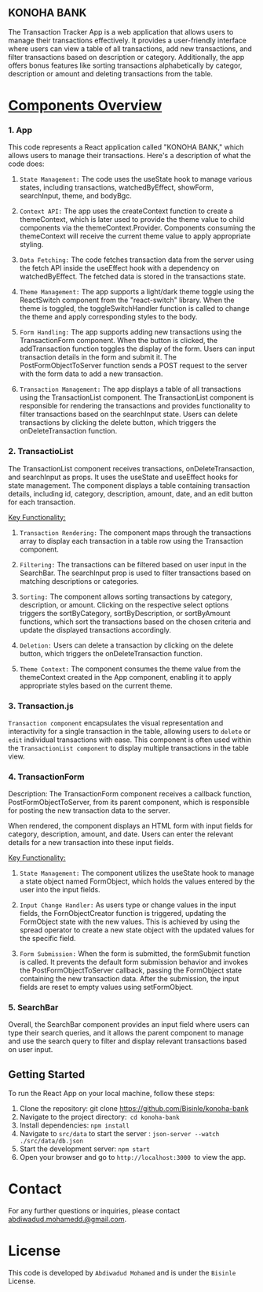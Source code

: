 ## KONOHA BANK

The Transaction Tracker App is a web application that allows users to manage their transactions effectively. It provides a user-friendly interface where users can view a table of all transactions, add new transactions, and filter transactions based on description or category. Additionally, the app offers bonus features like sorting transactions alphabetically by categor, description or amount and deleting transactions from the table.

# <ins>Components Overview</ins>

### 1. App

This code represents a React application called "KONOHA BANK," which allows users to manage their transactions. Here's a description of what the code does:

1. `State Management:`
   The code uses the useState hook to manage various states, including transactions, watchedByEffect, showForm, searchInput, theme, and bodyBgc.

2. `Context API:`
   The app uses the createContext function to create a themeContext, which is later used to provide the theme value to child components via the themeContext.Provider.
   Components consuming the themeContext will receive the current theme value to apply appropriate styling.

3. `Data Fetching:`
   The code fetches transaction data from the server using the fetch API inside the useEffect hook with a dependency on watchedByEffect. The fetched data is stored in the transactions state.

4. `Theme Management:`
   The app supports a light/dark theme toggle using the ReactSwitch component from the "react-switch" library.
   When the theme is toggled, the toggleSwitchHandler function is called to change the theme and apply corresponding styles to the body.

5. `Form Handling:`
   The app supports adding new transactions using the TransactionForm component.
   When the button is clicked, the addTransaction function toggles the display of the form.
   Users can input transaction details in the form and submit it. The PostFormObjectToServer function sends a POST request to the server with the form data to add a new transaction.

6. `Transaction Management:`
   The app displays a table of all transactions using the TransactionList component.
   The TransactionList component is responsible for rendering the transactions and provides functionality to filter transactions based on the searchInput state.
   Users can delete transactions by clicking the delete button, which triggers the onDeleteTransaction function.

### 2. TransactioList

The TransactionList component receives transactions, onDeleteTransaction, and searchInput as props. It uses the useState and useEffect hooks for state management. The component displays a table containing transaction details, including id, category, description, amount, date, and an edit button for each transaction.

<ins>Key Functionality:</ins>

1. `Transaction Rendering:` The component maps through the transactions array to display
   each transaction in a table row using the Transaction component.

2. `Filtering:` The transactions can be filtered based on user input in the SearchBar.
   The searchInput prop is used to filter transactions based on matching descriptions or categories.

3. `Sorting:` The component allows sorting transactions by category, description, or amount.
   Clicking on the respective select options triggers the sortByCategory, sortByDescription, or sortByAmount functions, which sort the transactions based on the chosen criteria and update the displayed transactions accordingly.

4. `Deletion:` Users can delete a transaction by clicking on the delete button, which triggers
   the onDeleteTransaction function.

5. `Theme Context:`
   The component consumes the theme value from the themeContext created in the App component, enabling it to apply appropriate styles based on the current theme.

### 3. Transaction.js

`Transaction component` encapsulates the visual representation and interactivity for a single transaction in the table, allowing users to `delete` or `edit` individual transactions with ease. This component is often used within the `TransactionList component` to display multiple transactions in the table view.

### 4. TransactionForm

Description:
The TransactionForm component receives a callback function, PostFormObjectToServer, from its parent component, which is responsible for posting the new transaction data to the server.

When rendered, the component displays an HTML form with input fields for category, description, amount, and date. Users can enter the relevant details for a new transaction into these input fields.

<ins>Key Functionality:</ins>

1. `State Management:` The component utilizes the useState hook to manage a state object named
   FormObject, which holds the values entered by the user into the input fields.

2. `Input Change Handler:` As users type or change values in the input fields, the
   FornObjectCreator function is triggered, updating the FormObject state with the new values. This is achieved by using the spread operator to create a new state object with the updated values for the specific field.
3. `Form Submission:` When the form is submitted, the formSubmit function is called. It prevents
   the default form submission behavior and invokes the PostFormObjectToServer callback, passing the FormObject state containing the new transaction data. After the submission, the input fields are reset to empty values using setFormObject.

### 5. SearchBar

Overall, the SearchBar component provides an input field where users can type their search queries, and it allows the parent component to manage and use the search query to filter and display relevant transactions based on user input.

## Getting Started

To run the React App on your local machine, follow these steps:

1. Clone the repository: git clone https://github.com/Bisinle/konoha-bank
2. Navigate to the project directory:` cd konoha-bank`
3. Install dependencies: `npm install`
4. Navigate to `src/data` to start the server : `json-server --watch ./src/data/db.json`
5. Start the development server: `npm start`
6. Open your browser and go to `http://localhost:3000 `to view the app.

# Contact

For any further questions or inquiries, please contact abdiwadud.mohamedd.@gmail.com.

# License

This code is developed by `Abdiwadud Mohamed` and is under the `Bisinle` License.

